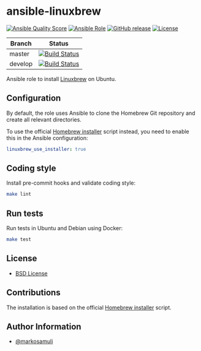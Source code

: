 # ansible-linuxbrew

[![Ansible Quality Score](https://img.shields.io/ansible/quality/42044.svg)](https://galaxy.ansible.com/markosamuli/linuxbrew)
[![Ansible Role](https://img.shields.io/ansible/role/42044.svg)](https://galaxy.ansible.com/markosamuli/linuxbrew)
[![GitHub release](https://img.shields.io/github/release/markosamuli/ansible-linuxbrew.svg)](https://github.com/markosamuli/ansible-linuxbrew/releases)
[![License](https://img.shields.io/github/license/markosamuli/ansible-linuxbrew.svg)](https://github.com/markosamuli/ansible-linuxbrew/blob/master/LICENSE)

| Branch  | Status |
|---------|--------|
| master  | [![Build Status](https://travis-ci.org/markosamuli/ansible-linuxbrew.svg?branch=master)](https://travis-ci.org/markosamuli/ansible-linuxbrew)
| develop | [![Build Status](https://travis-ci.org/markosamuli/ansible-linuxbrew.svg?branch=develop)](https://travis-ci.org/markosamuli/ansible-linuxbrew)

Ansible role to install [Linuxbrew](http://linuxbrew.sh/) on Ubuntu.

## Configuration

By default, the role uses Ansible to clone the Homebrew Git repository and
create all relevant directories.

To use the official [Homebrew installer] script instead, you need to enable this
in the Ansible configuration:

```yaml
linuxbrew_use_installer: true
```

## Coding style

Install pre-commit hooks and validate coding style:

```bash
make lint
```

## Run tests

Run tests in Ubuntu and Debian using Docker:

```bash
make test
```

## License

* [BSD License](LICENSE)

## Contributions

The installation is based on the official [Homebrew installer] script.

[Homebrew installer]: https://github.com/Linuxbrew/install

## Author Information

* [@markosamuli](https://github.com/markosamuli)
